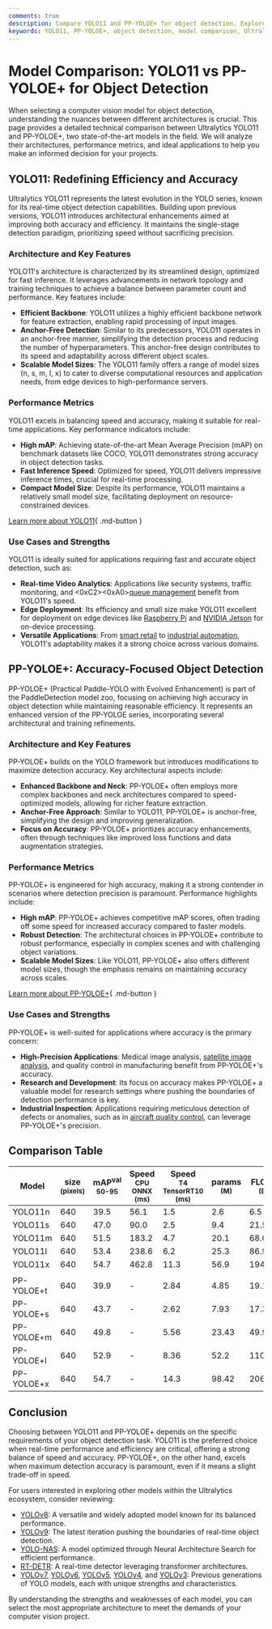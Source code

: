 ```yaml
---
comments: true
description: Compare YOLO11 and PP-YOLOE+ for object detection. Explore performance, architecture, and applications to choose the right model for your needs.
keywords: YOLO11, PP-YOLOE+, object detection, model comparison, Ultralytics, computer vision, machine learning, real-time detection, accuracy, performance metrics
---
```


# Model Comparison: YOLO11 vs PP-YOLOE+ for Object Detection

When selecting a computer vision model for object detection, understanding the nuances between different architectures is crucial. This page provides a detailed technical comparison between Ultralytics YOLO11 and PP-YOLOE+, two state-of-the-art models in the field. We will analyze their architectures, performance metrics, and ideal applications to help you make an informed decision for your projects.

<script async src="https://cdn.jsdelivr.net/npm/chart.js@latest/dist/chart.min.js"></script>
<script defer src="../../javascript/benchmark.js"></script>

<canvas id="modelComparisonChart" width="1024" height="400" active-models='["YOLO11", "PP-YOLOE+"]'></canvas>

## YOLO11: Redefining Efficiency and Accuracy

Ultralytics YOLO11 represents the latest evolution in the YOLO series, known for its real-time object detection capabilities. Building upon previous versions, YOLO11 introduces architectural enhancements aimed at improving both accuracy and efficiency. It maintains the single-stage detection paradigm, prioritizing speed without sacrificing precision.

### Architecture and Key Features

YOLO11's architecture is characterized by its streamlined design, optimized for fast inference. It leverages advancements in network topology and training techniques to achieve a balance between parameter count and performance. Key features include:

- **Efficient Backbone**: YOLO11 utilizes a highly efficient backbone network for feature extraction, enabling rapid processing of input images.
- **Anchor-Free Detection**: Similar to its predecessors, YOLO11 operates in an anchor-free manner, simplifying the detection process and reducing the number of hyperparameters. This anchor-free design contributes to its speed and adaptability across different object scales.
- **Scalable Model Sizes**: The YOLO11 family offers a range of model sizes (n, s, m, l, x) to cater to diverse computational resources and application needs, from edge devices to high-performance servers.

### Performance Metrics

YOLO11 excels in balancing speed and accuracy, making it suitable for real-time applications. Key performance indicators include:

- **High mAP**: Achieving state-of-the-art Mean Average Precision (mAP) on benchmark datasets like COCO, YOLO11 demonstrates strong accuracy in object detection tasks.
- **Fast Inference Speed**: Optimized for speed, YOLO11 delivers impressive inference times, crucial for real-time processing.
- **Compact Model Size**: Despite its performance, YOLO11 maintains a relatively small model size, facilitating deployment on resource-constrained devices.

[Learn more about YOLO11](https://docs.ultralytics.com/models/yolo11/){ .md-button }

### Use Cases and Strengths

YOLO11 is ideally suited for applications requiring fast and accurate object detection, such as:

- **Real-time Video Analytics**: Applications like security systems, traffic monitoring, and <0xC2><0xA0>[queue management](https://docs.ultralytics.com/guides/queue-management/) benefit from YOLO11's speed.
- **Edge Deployment**: Its efficiency and small size make YOLO11 excellent for deployment on edge devices like [Raspberry Pi](https://docs.ultralytics.com/guides/raspberry-pi/) and [NVIDIA Jetson](https://docs.ultralytics.com/guides/nvidia-jetson/) for on-device processing.
- **Versatile Applications**: From [smart retail](https://www.ultralytics.com/blog/ai-for-smarter-retail-inventory-management) to [industrial automation](https://www.ultralytics.com/solutions/ai-in-manufacturing), YOLO11's adaptability makes it a strong choice across various domains.

## PP-YOLOE+: Accuracy-Focused Object Detection

PP-YOLOE+ (Practical Paddle-YOLO with Evolved Enhancement) is part of the PaddleDetection model zoo, focusing on achieving high accuracy in object detection while maintaining reasonable efficiency. It represents an enhanced version of the PP-YOLOE series, incorporating several architectural and training refinements.

### Architecture and Key Features

PP-YOLOE+ builds on the YOLO framework but introduces modifications to maximize detection accuracy. Key architectural aspects include:

- **Enhanced Backbone and Neck**: PP-YOLOE+ often employs more complex backbones and neck architectures compared to speed-optimized models, allowing for richer feature extraction.
- **Anchor-Free Approach**: Similar to YOLO11, PP-YOLOE+ is anchor-free, simplifying the design and improving generalization.
- **Focus on Accuracy**: PP-YOLOE+ prioritizes accuracy enhancements, often through techniques like improved loss functions and data augmentation strategies.

### Performance Metrics

PP-YOLOE+ is engineered for high accuracy, making it a strong contender in scenarios where detection precision is paramount. Performance highlights include:

- **High mAP**: PP-YOLOE+ achieves competitive mAP scores, often trading off some speed for increased accuracy compared to faster models.
- **Robust Detection**: The architectural choices in PP-YOLOE+ contribute to robust performance, especially in complex scenes and with challenging object variations.
- **Scalable Model Sizes**: Like YOLO11, PP-YOLOE+ also offers different model sizes, though the emphasis remains on maintaining accuracy across scales.

[Learn more about PP-YOLOE+](https://github.com/PaddlePaddle/PaddleDetection/blob/release/2.8/configs/ppyoloe/README.md){ .md-button }

### Use Cases and Strengths

PP-YOLOE+ is well-suited for applications where accuracy is the primary concern:

- **High-Precision Applications**: Medical image analysis, [satellite image analysis](https://www.ultralytics.com/blog/using-computer-vision-to-analyse-satellite-imagery), and quality control in manufacturing benefit from PP-YOLOE+'s accuracy.
- **Research and Development**: Its focus on accuracy makes PP-YOLOE+ a valuable model for research settings where pushing the boundaries of detection performance is key.
- **Industrial Inspection**: Applications requiring meticulous detection of defects or anomalies, such as in [aircraft quality control](https://www.ultralytics.com/blog/computer-vision-aircraft-quality-control-and-damage-detection), can leverage PP-YOLOE+'s precision.

## Comparison Table

| Model      | size<br><sup>(pixels) | mAP<sup>val<br>50-95 | Speed<br><sup>CPU ONNX<br>(ms) | Speed<br><sup>T4 TensorRT10<br>(ms) | params<br><sup>(M) | FLOPs<br><sup>(B) |
| ---------- | --------------------- | -------------------- | ------------------------------ | ----------------------------------- | ------------------ | ----------------- |
| YOLO11n    | 640                   | 39.5                 | 56.1                           | 1.5                                 | 2.6                | 6.5               |
| YOLO11s    | 640                   | 47.0                 | 90.0                           | 2.5                                 | 9.4                | 21.5              |
| YOLO11m    | 640                   | 51.5                 | 183.2                          | 4.7                                 | 20.1               | 68.0              |
| YOLO11l    | 640                   | 53.4                 | 238.6                          | 6.2                                 | 25.3               | 86.9              |
| YOLO11x    | 640                   | 54.7                 | 462.8                          | 11.3                                | 56.9               | 194.9             |
|            |                       |                      |                                |                                     |                    |                   |
| PP-YOLOE+t | 640                   | 39.9                 | -                              | 2.84                                | 4.85               | 19.15             |
| PP-YOLOE+s | 640                   | 43.7                 | -                              | 2.62                                | 7.93               | 17.36             |
| PP-YOLOE+m | 640                   | 49.8                 | -                              | 5.56                                | 23.43              | 49.91             |
| PP-YOLOE+l | 640                   | 52.9                 | -                              | 8.36                                | 52.2               | 110.07            |
| PP-YOLOE+x | 640                   | 54.7                 | -                              | 14.3                                | 98.42              | 206.59            |

## Conclusion

Choosing between YOLO11 and PP-YOLOE+ depends on the specific requirements of your object detection task. YOLO11 is the preferred choice when real-time performance and efficiency are critical, offering a strong balance of speed and accuracy. PP-YOLOE+, on the other hand, excels when maximum detection accuracy is paramount, even if it means a slight trade-off in speed.

For users interested in exploring other models within the Ultralytics ecosystem, consider reviewing:

- [YOLOv8](https://docs.ultralytics.com/models/yolov8/): A versatile and widely adopted model known for its balanced performance.
- [YOLOv9](https://docs.ultralytics.com/models/yolov9/): The latest iteration pushing the boundaries of real-time object detection.
- [YOLO-NAS](https://docs.ultralytics.com/models/yolo-nas/): A model optimized through Neural Architecture Search for efficient performance.
- [RT-DETR](https://docs.ultralytics.com/models/rtdetr/): A real-time detector leveraging transformer architectures.
- [YOLOv7](https://docs.ultralytics.com/models/yolov7/), [YOLOv6](https://docs.ultralytics.com/models/yolov6/), [YOLOv5](https://docs.ultralytics.com/models/yolov5/), [YOLOv4](https://docs.ultralytics.com/models/yolov4/), and [YOLOv3](https://docs.ultralytics.com/models/yolov3/): Previous generations of YOLO models, each with unique strengths and characteristics.

By understanding the strengths and weaknesses of each model, you can select the most appropriate architecture to meet the demands of your computer vision project.
